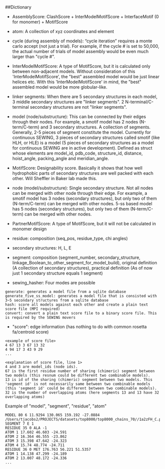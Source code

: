 ##Dictionary
* AssemblyScore: ClashScore + InterModelMotifScore + InterfaceMotif (0 for monomer) + MotifScore

* atom: A collection of xyz coordinates and element

* cycle (during assembly of models): “cycle iteration” requires a monte carlo accept (not just a trial). For example, if the cycle # is set to 50,000, the actual number of trials of model assembly would be even much larger than "cycle #".

* InterModelMotifScore: A type of MotifScore, but it is calculated only between non-adjacent models. Without consideration of this 'InterModelMotifScore', the "best" assembled model would be just linear helices etc. With this 'InterModelMotifScore' in mind, the "best" assembled model would be more globular-like.

* linker segments: When there are 5 secondary structures in each model, 3 middle secondary structures are "linker segments". 2 N-terminal/C-terminal secondary structures are not "linker segments".

* model (node/substructure): This can be connected by their edges through their nodes. For example, a smotif model has 2 nodes (N-term/C-term) and 3 secondary structures. A collection of segments. Generally, 2-5 pieces of segment constitute the model. Currently for continuous SEWING, 3 pieces of secondary structures called smotif (like HLH, or HLE) is a model (5 pieces of secondary structures as a model for continuous SEWING are in active development). Defined as struct whose elements are model_id, pdb_code, structure_id, distance, hoist_angle, packing_angle and meridian_angle. 

* MotifScore: Designability score. Basically it shows that how well hydrophobic parts of secondary structures are well packed with each other. Will Sheffler in Baker lab made this.

* node (model/substructure): Single secondary structure. Not all nodes can be merged with other node through their edge. For example, a smotif model has 3 nodes (secondary structures), but only two of them (N-term/C-term) can be merged with other nodes. 5-ss based model has 5 nodes (secondary structures), but only two of them (N-term/C-term) can be merged with other nodes.

* PartnerMotifScore:  A type of MotifScore, but it will not be calculated in monomer design

* residue: composition (seq_pos, residue_type, chi angles)

* secondary structures: H, L, E

* segment: composition (segment_number, secondary_structure, linkage_Boolean_to_other_segment_for_model_build), original definition (A collection of secondary structures), practical definition (As of now just 1 secondary structure equals 1 segment)

* sewing_hasher: Four modes are possible
``` 
generate: generates a model file from a sqlite database
generate_five_ss_model: generates a model file that is consisted with 3~5 secondary structures from a sqlite database
hash: score all models against each other and create a plain text score file (MPI required)
convert: convert a plain text score file to a binary score file. This is required by the SEWING movers
```

* "score": edge information (has nothing to do with common rosetta fa/centroid score)
``` 
<example of score file>
4 67 13 3 67 13 32
4 94 17 3 43 9 29
...

<explanation of score file, line 1>
4 and 3 are model_ids (node ids).
67 is the first residue number of sharing (chimeric) segment between two models (this resnum could be different two combinable models).
13 is id of the sharing (chimeric) segment between two models. This 'segment id' is not necessarily same between two combinable models (this 'segment id' could be different between two combinable models).
32 is the number of overlapping atoms (here segments 13 and 13 have 32 overlapping atoms)
```

Example of "model", "segment", "residue", "atom"
```
MODEL 80 6 11.9294 130.065 159.192 -27.0884 /Users/tjacobs2/PROJECTS/datasets/top8000/top8000_chains_70//1a2zFH_C.pdb
SEGMENT 7 E 1
RESIDUE 35 0 ALA -1
ATOM 1 17.602 46.603 -24.591
ATOM 2 16.364 46.555 -23.862
ATOM 3 15.398 47.642 -24.323
ATOM 4 15.74 48.774 -24.711
RESIDUE 36 0 MET 176.763 56.221 51.5357
ATOM 1 14.138 47.299 -24.189
ATOM 2 13.007 48.172 -24.336
...
```